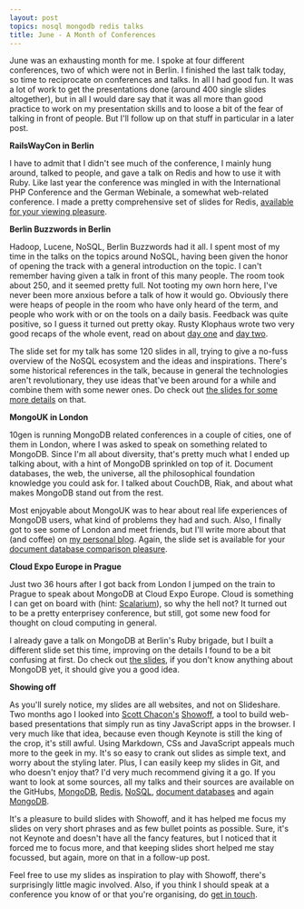 ```yaml
---
layout: post
topics: nosql mongodb redis talks
title: June - A Month of Conferences
---
```

June was an exhausting month for me. I spoke at four different conferences, two of which were not in Berlin. I finished
the last talk today, so time to reciprocate on conferences and talks. In all I had good fun. It was a lot of work to get
the presentations done (around 400 single slides altogether), but in all I would dare say that it was all more than good
practice to work on my presentation skills and to loose a bit of the fear of talking in front of people. But I'll follow
up on that stuff in particular in a later post.

**RailsWayCon in Berlin**

I have to admit that I didn't see much of the conference, I mainly hung around, talked to people, and gave a talk on
Redis and how to use it with Ruby. Like last year the conference was mingled in with the International PHP Conference
and the German Webinale, a somewhat web-related conference. I made a pretty comprehensive set of slides for Redis,
[available for your viewing pleasure](http://redis-railswaycon2010.heroku.com/).

**Berlin Buzzwords in Berlin**

Hadoop, Lucene, NoSQL, Berlin Buzzwords had it all. I spent most of my time in the talks on the topics around NoSQL,
having been given the honor of opening the track with a general introduction on the topic. I can't remember having given
a talk in front of this many people. The room took about 250, and it seemed pretty full. Not tooting my own horn here,
I've never been more anxious before a talk of how it would go. Obviously there were heaps of people in the room who have
only heard of the term, and people who work with or on the tools on a daily basis. Feedback was quite positive, so I
guess it turned out pretty okay. Rusty Klophaus wrote two very good recaps of the whole event, read on about [day
one](http://rklophaus.com/articles/20100607-BerlinBuzzwordsRecap.html) and [day
two](http://rklophaus.com/articles/20100608-BerlinBuzzwordsRecap.html).

The slide set for my talk has some 120 slides in all, trying to give a no-fuss overview of the NoSQL ecosystem and the
ideas and inspirations. There's some historical references in the talk, because in general the technologies aren't
revolutionary, they use ideas that've been around for a while and combine them with some newer ones. Do check out [the
slides for some more details](http://nosql-berlinbuzzwords2010.heroku.com/) on that.

**MongoUK in London**

10gen is running MongoDB related conferences in a couple of cities, one of them in London, where I was asked to speak on
something related to MongoDB. Since I'm all about diversity, that's pretty much what I ended up talking about, with a
hint of MongoDB sprinkled on top of it. Document databases, the web, the universe, all the philosophical foundation
knowledge you could ask for. I talked about CouchDB, Riak, and about what makes MongoDB stand out from the rest.

Most enjoyable about MongoUK was to hear about real life experiences of MongoDB users, what kind of problems they had
and such. Also, I finally got to see some of London and meet friends, but I'll write more about that (and coffee) on [my personal
blog](http://holgarific.net). Again, the slide set is available for your [document database comparison pleasure](http://document-databases-mongouk2010.heroku.com/).

**Cloud Expo Europe in Prague**

Just two 36 hours after I got back from London I jumped on the train to Prague to speak about MongoDB at Cloud Expo
Europe. Cloud is something I can get on board with (hint: [Scalarium](http://scalarium.com)), so why the hell not? It
turned out to be a pretty enterprisey conference, but still, got some new food for thought on cloud computing in
general.

I already gave a talk on MongoDB at Berlin's Ruby brigade, but I built a different slide set this time, improving on the
details I found to be a bit confusing at first. Do check out [the
slides](http://mongodb-cloud-expo-prague2010.heroku.com/), if you don't know anything about MongoDB yet, it should give
you a good idea.

**Showing off**

As you'll surely notice, my slides are all websites, and not on Slideshare. Two months ago I looked into [Scott
Chacon's](http://twitter.com/chacon) [Showoff](http://github.com/schacon/showoff), a tool to build web-based
presentations that simply run as tiny JavaScript apps in the browser. I very much like that idea, because even though
Keynote is still the king of the crop, it's still awful. Using Markdown, CSs and JavaScript appeals much more to the
geek in my. It's so easy to crank out slides as simple text, and worry about the styling later. Plus, I can easily keep
my slides in Git, and who doesn't enjoy that? I'd very much recommend giving it a go. If you want to look at some
sources, all my talks and their sources are available on the GitHubs,
[MongoDB](http://github.com/mattmatt/rugb_mongodb), [Redis](http://github.com/mattmatt/redis-railswaycon2010),
[NoSQL](http://github.com/mattmatt/nosql-berlinbuzzwords2010), [document
databases](http://github.com/mattmatt/document-databases-mongouk2010) and again
[MongoDB](http://github.com/mattmatt/mongodb-cloud-expo-prague2010).

It's a pleasure to build slides with Showoff, and it has helped me focus my slides on very short phrases and as few
bullet points as possible. Sure, it's not Keynote and doesn't have all the fancy features, but I noticed that it forced
me to focus more, and that keeping slides short helped me stay focussed, but again, more on that in a follow-up post.

Feel free to use my slides as inspiration to play with Showoff, there's surprisingly little magic involved. Also, if you
think I should speak at a conference you know of or that you're organising, do [get in
touch](mailto:meyer@paperplanes.de).
